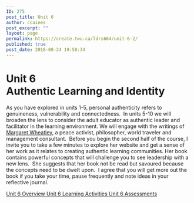 ```yaml
---
ID: 275
post_title: Unit 6
author: ccaines
post_excerpt: ""
layout: page
permalink: https://create.twu.ca/ldrs664/unit-6-2/
published: true
post_date: 2018-08-24 19:58:34
---
```

<!--themify_builder_static--><h1>Unit 6<br/>Authentic Learning and Identity</h1>
 <p>As you have explored in units 1-5, personal authenticity refers to genuineness, vulnerability and connectedness.  In units 5-10 we will broaden the lens to consider the adult educator as authentic leader and facilitator in the learning environment. We will engage with the writings of <a href="http://margaretwheatley.com/home/">Margaret Wheatley</a>, a peace activist, philosopher, world traveler and management consultant.  Before you begin the second half of the course, I invite you to take a few minutes to explore her website and get a sense of her work as it relates to creating authentic learning communities. Her book contains powerful concepts that will challenge you to see leadership with a new lens.  She suggests that her book not be read but savoured because the concepts need to be dwelt upon.  I agree that you will get more out the book if you take your time, pause frequently and note ideas in your reflective journal. </p> 
 <a href="https://create.twu.ca/ldrs627-su18/unit-6-overview/"> Unit 6 Overview </a> <a href="https://create.twu.ca/ldrs627-su18/unit-6-learning-activities/"> Unit 6 Learning Activities </a> <a href="https://create.twu.ca/ldrs627-su18/unit-6-topic-1/"> Unit 6 Assessments </a><!--/themify_builder_static-->